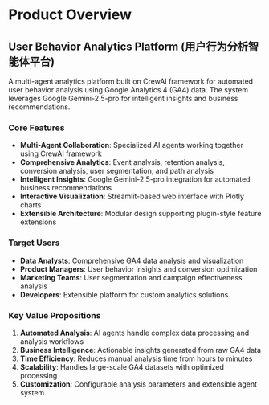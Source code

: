 # Product Overview

## User Behavior Analytics Platform (用户行为分析智能体平台)

A multi-agent analytics platform built on CrewAI framework for automated user behavior analysis using Google Analytics 4 (GA4) data. The system leverages Google Gemini-2.5-pro for intelligent insights and business recommendations.

### Core Features

- **Multi-Agent Collaboration**: Specialized AI agents working together using CrewAI framework
- **Comprehensive Analytics**: Event analysis, retention analysis, conversion analysis, user segmentation, and path analysis
- **Intelligent Insights**: Google Gemini-2.5-pro integration for automated business recommendations
- **Interactive Visualization**: Streamlit-based web interface with Plotly charts
- **Extensible Architecture**: Modular design supporting plugin-style feature extensions

### Target Users

- **Data Analysts**: Comprehensive GA4 data analysis and visualization
- **Product Managers**: User behavior insights and conversion optimization
- **Marketing Teams**: User segmentation and campaign effectiveness analysis
- **Developers**: Extensible platform for custom analytics solutions

### Key Value Propositions

1. **Automated Analysis**: AI agents handle complex data processing and analysis workflows
2. **Business Intelligence**: Actionable insights generated from raw GA4 data
3. **Time Efficiency**: Reduces manual analysis time from hours to minutes
4. **Scalability**: Handles large-scale GA4 datasets with optimized processing
5. **Customization**: Configurable analysis parameters and extensible agent system